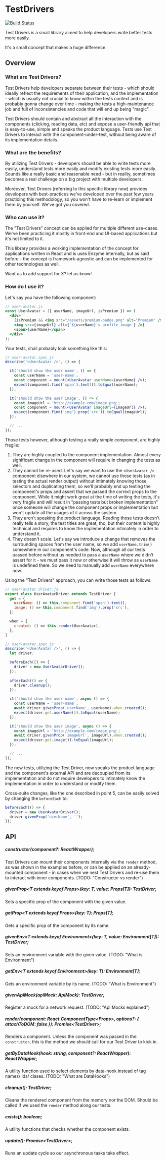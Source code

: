 # TestDrivers

[![Build Status](https://travis-ci.org/wix-incubator/test-drivers.svg)](https://travis-ci.org/wix-incubator/test-drivers)

Test Drivers is a small library aimed to help developers write better tests more easily.

It's a small concept that makes a huge difference.

## Overview

### What are Test Drivers?
Test Drivers help developers separate between their tests - which should ideally reflect the requirements of their application, and the implementation - which is usually not crucial to know within the tests context and is probably gonna change over time - making the tests a high-maintenance job and full of inconsistencies and code that will end up being "magic".

Test Drivers should contain and abstract all the interaction with the components (clicking, reading data, etc) and expose a user-friendly api that is easy-to-use, simple and speaks the product language. Tests use Test Drivers to interact with the component-under-test, without being aware of its implementation details.

### What are the benefits?
By utilizing Test Drivers - developers should be able to write tests more easily, understand tests more easily and modify existing tests more easily. Sounds like a really basic and reasonable need - but in reality, sometimes becomes a real challenge on a big project with multiple developers.

Moreover, Test Drivers (referring to this specific library now) provides developers with best-practices we've developed over the past few years practicing this methodology, so you won't have to re-learn or implement them by yourself. We've got you covered.

### Who can use it?
The "Test Drivers" concept can be applied for multiple different use-cases. We've been practicing it mostly in front-end and UI-based applications but it's not limited to it.

This library provides a working implementation of the concept for applications written in React and is uses Enzyme internally, but as said before - the concept is framework-agnostic and can be implemented for other technologies as well.

Want us to add support for X? let us know!

### How do I use it?

Let's say you have the following component:
```jsx harmony
// user-avatar.js
const UserAvatar = ({ userName, imageUrl, isPremium }) => (
  <div>
    {isPremium && <img src="/assets/premium-badge.png" alt="Premium" />}
    <img src={imageUrl} alt={`${userName}'s profile image`} />}
    <span>{userName}</span>
  </div>
);
```
Your tests, shall probably look something like this:
```jsx harmony
// user-avatar.spec.js
describe('<UserAvatar />', () => {

  it('should show the user name', () => {
    const userName = 'user-name';
    const component = mount(<UserAvatar userName={userName} />);
    expect(component.find('span').text()).toEqual(userName);
  });

  it('should show the user image', () => {
    const imageUrl = 'http://example.com/image.png';
    const component = mount(<UserAvatar imageUrl={imageUrl} />);
    expect(component.find('img').prop('src')).toEqual(imageUrl);
  });

  // ...
});
```

Those tests however, although testing a really simple component, are highly fragile:
1. They are highly coupled to the component implementation. Almost every significant change in the component will require in changing the tests as well.
2. They cannot be re-used. Let's say we want to use the `<UserAvatar />` component elsewhere in our system, we cannot use those tests (as in testing the actual render output) without intimately knowing those selectors and duplicating them, so we'll probably end up testing the component's props and assert that we passed the correct props to the component. While it might work great at the time of writing the tests, it's very fragile and will result in "passing tests but broken implementation" once someone will change the component props or implementation but won't update all the usages of it across the system.
3. They aren't speaking the product language. Reading those tests doesn't really tells a story, the test titles are great, tho, but their content is highly technical and requires to know the implementation intimately in order to understand it.
4. They doesn't scale. Let's say we introduce a change that removes the surrounding spaces from the user name, so we add `userName.trim()` somewhere in our component's code. Now, although all our tests passed before without us needed to pass a `userName` where we didn't assert for it - we must pass it now or otherwise it will throw as `userName` is undefined there. So we need to manually add `userName` everywhere now.

Using the "Test Drivers" approach, you can write those tests as follows:
```jsx harmony
// user-avatar.driver.js
export class UserAvatarDriver extends TestDriver {
  get = {
    userName: () => this.component.find('span').text(),
    image: () => this.component.find('img').prop('src'),
  };

  when = {
    created: () => this.render(UserAvatar),
  };
}
```
```jsx harmony
// user-avatar.spec.js
describe('<UserAvatar />', () => {
  let driver;

  beforeEach(() => {
    driver = new UserAvatarDriver();
  });
  
  afterEach(() => {
  	driver.cleanup();
  });

  it('should show the user name', async () => {
    const userName = 'user-name';
    await driver.givenProp('userName', userName).when.created();
    expect(driver.get.userName()).toEqual(userName);
  });

  it('should show the user image', async () => {
    const imageUrl = 'http://example.com/image.png';
    await driver.givenProp('imageUrl', imageUrl).when.created();
    expect(driver.get.image()).toEqual(imageUrl);
  });

  // ...
});
```

The new tests, utilizing the Test Driver, now speaks the product language and the component's external API and are decoupled from its implementation and do not require developers to intimately know the implementation in order to understand or modify them.

Cross-suite changes, like the one described in point 5, can be easily solved by changing the `beforeEach` to:
```jsx harmony
beforeEach(() => {
  driver = new UserAvatarDriver();
  driver.givenProp('userName', '');
});
```

## API

##### constructor(component?: ReactWrapper);
Test Drivers can mount their components internally via the `render` method, as was shown in the examples before, or can be applied on an already-mounted component - in cases when we nest Test Drivers and re-use them to interact with inner components. (TODO: "Constructor vs render") 

##### givenProp\<T extends keyof Props\>(key: T, value: Props[T]): TestDriver;
Sets a specific prop of the component with the given value.

##### getProp\<T extends keyof Props\>(key: T): Props[T];
Gets a specific prop of the component by its name.

##### givenEnv\<T extends keyof Environment\>(key: T, value: Environment[T]): TestDriver;
Sets an environment variable with the given value. (TODO: "What is Environment")

##### getEnv\<T extends keyof Environment\>(key: T): Environment[T];
Gets an environment variable by its name. (TODO: "What is Environment")

##### givenApiMock(apiMock: ApiMock): TestDriver;
Register a mock for a network request. (TODO: "Api Mocks explained")

##### render(component: React.ComponentType\<Props\>, options?: { attachToDOM: false }): Promise\<TestDriver\>;
Renders a component. Unless the component was passed in the `constructor`, this is the method we should call for our Test Driver to kick in.

##### getByDataHook(hook: string, component?: ReactWrapper): ReactWrapper;
A utility function used to select elements by data-hook instead of tag names/ ids/ clases. (TODO: "What are DataHooks")

##### cleanup(): TestDriver;
Cleans the rendered component from the memory nor the DOM. Should be called if we used the `render` method along our tests.

##### exists(): boolean;
A utility functions that checks whether the component exists.

##### update(): Promise\<TestDriver\>;
Runs an update cycle so our asynchronous tasks take effect.
